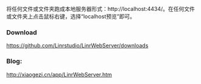 
将任何文件或文件夹跑成本地服务器形式：http://localhost:4434/。在任何文件或文件夹上点击鼠标右键，选择“localhost预览”即可。

### Download
https://github.com/Linrstudio/LinrWebServer/downloads

### Blog:
http://xiaogezi.cn/app/LinrWebServer.htm